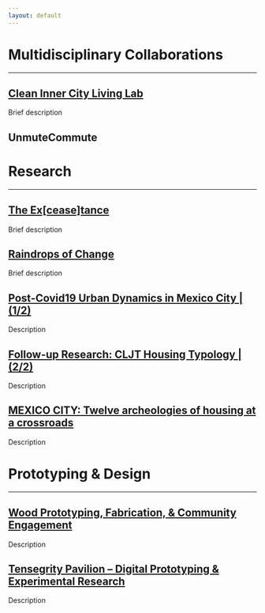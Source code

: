 ```yaml
---
layout: default
---
```


# **Multidisciplinary Collaborations**
---

## [Clean Inner City Living Lab](page-1.md)

Brief description

## UnmuteCommute



# **Research** 
---
## [The Ex[cease]tance](page2.md)

Brief description

## [Raindrops of Change](page3.md)

Brief description

## [Post-Covid19 Urban Dynamics in Mexico City | (1/2)](page4.md)

Description

## [Follow-up Research: CLJT Housing Typology | (2/2)](page5.md)

Description

## [MEXICO CITY: Twelve archeologies of housing at a crossroads](page6.md)

Description



# **Prototyping & Design** 
---

## [Wood Prototyping, Fabrication, & Community Engagement](page7.md)

Description

## [Tensegrity Pavilion – Digital Prototyping & Experimental Research](page8.d)

Description

